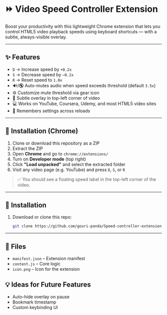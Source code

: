 # ⏩ Video Speed Controller Extension

Boost your productivity with this lightweight Chrome extension that lets you control HTML5 video playback speeds using keyboard shortcuts — with a subtle, always-visible overlay.

---

## ✨ Features

- `D` → Increase speed by `+0.2x`
- `S` → Decrease speed by `–0.2x`
- `R` → Reset speed to `1.0x`
- 🔊/🔇 Auto-mutes audio when speed exceeds threshold (default `3.5x`)
- ⚙ Customize mute threshold via gear icon
- 🔲 Subtle overlay in top-left corner of video
- 💻 Works on YouTube, Coursera, Udemy, and most HTML5 video sites
- 🧠 Remembers settings across reloads

---

## 🔧 Installation (Chrome)

1. Clone or download this repository as a ZIP  
2. Extract the ZIP  
3. Open **Chrome** and go to `chrome://extensions/`  
4. Turn on **Developer mode** (top right)  
5. Click **"Load unpacked"** and select the extracted folder  
6. Visit any video page (e.g. YouTube) and press `D`, `S`, or `R`

> ✅ You should see a floating speed label in the top-left corner of the video.

---


## 🧩 Installation

1. Download or clone this repo:
   ```bash
   git clone https://github.com/gouri-panda/Speed-controller-extension.git

---

## 📁 Files

- `manifest.json` – Extension manifest  
- `content.js` – Core logic  
- `icon.png` – Icon for the extension

## 💡 Ideas for Future Features

- Auto-hide overlay on pause  
- Bookmark timestamp  
- Custom keybinding UI
